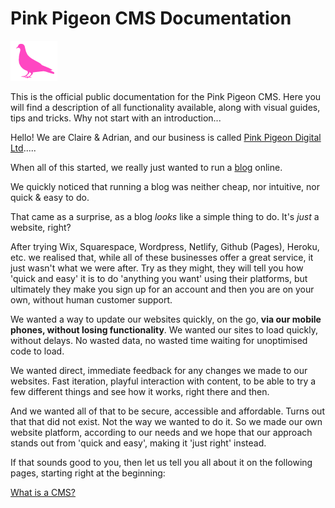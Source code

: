 # Pink Pigeon CMS Documentation

![Image of the Pink Pigeon logo](https://raw.githubusercontent.com/pinkpigeondocs/Pink-Pigeon-Documentation/master/docs/common_elements_images/pp_logo.png)

This is the official public documentation for the Pink Pigeon CMS. Here you will find a description of all functionality available, along with visual guides, tips and tricks. Why not start with an introduction...

Hello! We are Claire & Adrian, and our business is called [Pink Pigeon Digital Ltd][pp].....

When all of this started, we really just wanted to run a [blog][ccc] online.

We quickly noticed that running a blog was neither cheap, nor intuitive, nor quick & easy to do.

That came as a surprise, as a blog _looks_ like a simple thing to do. It's _just_ a website, right?

After trying Wix, Squarespace, Wordpress, Netlify, Github (Pages), Heroku, etc. we realised that, while all of these businesses offer a great service, it just wasn't what we were after. Try as they might, they will tell you how 'quick and easy' it is to do 'anything you want' using their platforms, but ultimately they make you sign up for an account and then you are on your own, without human customer support.

We wanted a way to update our websites quickly, on the go, **via our mobile phones, without losing functionality**. We wanted our sites to load quickly, without delays. No wasted data, no wasted time waiting for unoptimised code to load.

We wanted direct, immediate feedback for any changes we made to our websites. Fast iteration, playful interaction with content, to be able to try a few different things and see how it works, right there and then.

And we wanted all of that to be secure, accessible and affordable. Turns out that that did not exist. Not the way we wanted to do it. So we made our own website platform, according to our needs and we hope that our approach stands out from 'quick and easy', making it 'just right' instead.

If that sounds good to you, then let us tell you all about it on the following pages, starting right at the beginning:

[What is a CMS?](https://pinkpigeondocs.github.io/Pink-Pigeon-Documentation/1_Introduction/what_is_a_cms.html)

[pp]:https://pinkpigeon.co.uk/
[ccc]:https://www.citycitycountry.co.uk/

